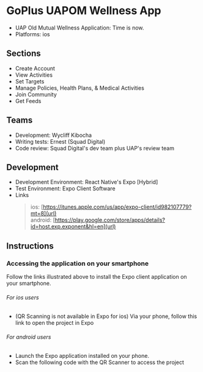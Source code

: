 # GoPlus UAPOM Wellness App

- UAP Old Mutual Wellness Application: Time is now.
- Platforms: ios

## Sections

- Create Account
- View Activities
- Set Targets
- Manage Policies, Health Plans, & Medical Activities
- Join Community
- Get Feeds

## Teams

- Development: Wycliff Kibocha
- Writing tests: Ernest (Squad Digital)
- Code review: Squad Digital's dev team plus UAP's review team

## Development

- Development Environment: React Native's Expo [Hybrid]
- Test Environment: Expo Client Software
- Links
  > ios: [https://itunes.apple.com/us/app/expo-client/id982107779?mt=8](url)  
  > android: [https://play.google.com/store/apps/details?id=host.exp.exponent&hl=en](url)

## Instructions

### Accessing the application on your smartphone

Follow the links illustrated above to install the Expo client application on your smartphone.

###### For ios users

- (QR Scanning is not available in Expo for ios) Via your phone, follow this link to open the project in Expo

###### For android users

- Launch the Expo application installed on your phone.
- Scan the following code with the QR Scanner to access the project
